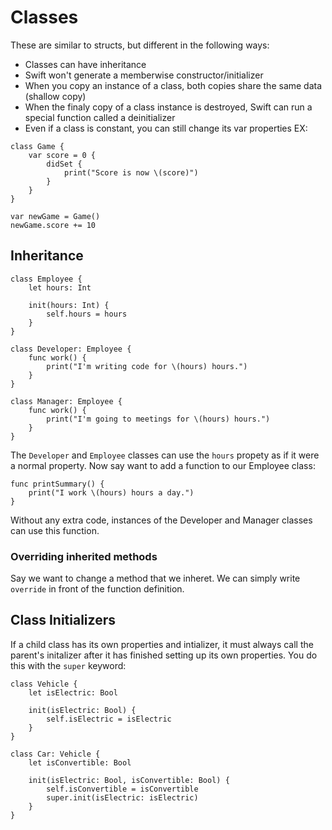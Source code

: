# Classes
These are similar to structs, but different in the following ways:
- Classes can have inheritance
- Swift won't generate a memberwise constructor/initializer
- When you copy an instance of a class, both copies share the 
    same data (shallow copy)
- When the finaly copy of a class instance is destroyed, Swift can
    run a special function called a deinitializer
- Even if a class is constant, you can still change its var
    properties
EX:
```
class Game {
    var score = 0 {
        didSet {
            print("Score is now \(score)")
        }
    }
}

var newGame = Game()
newGame.score += 10
```
## Inheritance
```
class Employee {
    let hours: Int

    init(hours: Int) {
        self.hours = hours
    }
}

class Developer: Employee {
    func work() {
        print("I'm writing code for \(hours) hours.")
    }
}

class Manager: Employee {
    func work() {
        print("I'm going to meetings for \(hours) hours.")
    }
}
```
The `Developer` and `Employee` classes can use the `hours`
propety as if it were a normal property. Now say want to add a 
function to our Employee class:
```
func printSummary() {
    print("I work \(hours) hours a day.")
}
```
Without any extra code, instances of the Developer and Manager
classes can use this function.
### Overriding inherited methods
Say we want to change a method that we inheret. We can simply
write `override` in front of the function definition.
## Class Initializers
If a child class has its own properties and intializer, it must
always call the parent's initalizer after it has finished setting
up its own properties. You do this with the `super` keyword:
```
class Vehicle {
    let isElectric: Bool

    init(isElectric: Bool) {
        self.isElectric = isElectric
    }
}

class Car: Vehicle {
    let isConvertible: Bool

    init(isElectric: Bool, isConvertible: Bool) {
        self.isConvertible = isConvertible
        super.init(isElectric: isElectric)
    }
}
```
